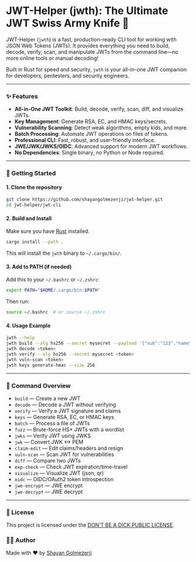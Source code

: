 # JWT-Helper (jwth): The Ultimate JWT Swiss Army Knife 🔑

JWT-Helper (`jwth`) is a fast, production-ready CLI tool for working with JSON Web Tokens (JWTs). It provides everything you need to build, decode, verify, scan, and manipulate JWTs from the command line—no more online tools or manual decoding!

Built in Rust for speed and security, `jwth` is your all-in-one JWT companion for developers, pentesters, and security engineers.

---

### ✨ Features

- **All-in-One JWT Toolkit**: Build, decode, verify, scan, diff, and visualize JWTs.
- **Key Management**: Generate RSA, EC, and HMAC keys/secrets.
- **Vulnerability Scanning**: Detect weak algorithms, empty kids, and more.
- **Batch Processing**: Automate JWT operations on files of tokens.
- **Professional CLI**: Fast, robust, and user-friendly interface.
- **JWE/JWK/JWKS/OIDC**: Advanced support for modern JWT workflows.
- **No Dependencies**: Single binary, no Python or Node required.

---

### 🚀 Getting Started

#### 1. Clone the repository

```bash
git clone https://github.com/shayangolmezerji/jwt-helper.git
cd jwt-helper/jwt-cli
```

#### 2. Build and Install

Make sure you have [Rust](https://rustup.rs/) installed.

```bash
cargo install --path .
```

This will install the `jwth` binary to `~/.cargo/bin/`.

#### 3. Add to PATH (if needed)

Add this to your `~/.bashrc` or `~/.zshrc`:

```bash
export PATH="$HOME/.cargo/bin:$PATH"
```

Then run:

```bash
source ~/.bashrc  # or source ~/.zshrc
```

#### 4. Usage Example

```bash
jwth --help
jwth build --alg hs256 --secret mysecret --payload '{"sub":"123","name":"Alice"}' --exp 9999999999
jwth decode <token>
jwth verify --alg hs256 --secret mysecret <token>
jwth vuln-scan <token>
jwth keys generate-hmac --size 256
```

---

### 🧰 Command Overview

- `build`         — Create a new JWT
- `decode`        — Decode a JWT without verifying
- `verify`        — Verify a JWT signature and claims
- `keys`          — Generate RSA, EC, or HMAC keys
- `batch`         — Process a file of JWTs
- `fuzz`          — Brute-force HS* JWTs with a wordlist
- `jwks`          — Verify JWT using JWKS
- `jwk`           — Convert JWK <-> PEM
- `claim-edit`    — Edit claims/headers and resign
- `vuln-scan`     — Scan JWT for vulnerabilities
- `diff`          — Compare two JWTs
- `exp-check`     — Check JWT expiration/time-travel
- `visualize`     — Visualize JWT (json, qr)
- `oidc`          — OIDC/OAuth2 token introspection
- `jwe-encrypt`   — JWE encrypt
- `jwe-decrypt`   — JWE decrypt

---

### 📜 License

This project is licensed under the [DON'T BE A DICK PUBLIC LICENSE](LICENSE.md).

### 👨‍💻 Author

Made with ❤️ by [Shayan Golmezerji](https://github.com/shayangolmezerji)
